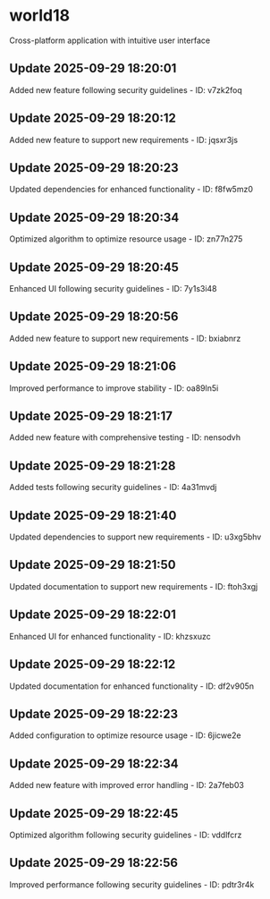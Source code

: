 # world18
Cross-platform application with intuitive user interface

## Update 2025-09-29 18:20:01
Added new feature following security guidelines - ID: v7zk2foq


## Update 2025-09-29 18:20:12
Added new feature to support new requirements - ID: jqsxr3js


## Update 2025-09-29 18:20:23
Updated dependencies for enhanced functionality - ID: f8fw5mz0


## Update 2025-09-29 18:20:34
Optimized algorithm to optimize resource usage - ID: zn77n275


## Update 2025-09-29 18:20:45
Enhanced UI following security guidelines - ID: 7y1s3i48


## Update 2025-09-29 18:20:56
Added new feature to support new requirements - ID: bxiabnrz


## Update 2025-09-29 18:21:06
Improved performance to improve stability - ID: oa89ln5i


## Update 2025-09-29 18:21:17
Added new feature with comprehensive testing - ID: nensodvh


## Update 2025-09-29 18:21:28
Added tests following security guidelines - ID: 4a31mvdj


## Update 2025-09-29 18:21:40
Updated dependencies to support new requirements - ID: u3xg5bhv


## Update 2025-09-29 18:21:50
Updated documentation to support new requirements - ID: ftoh3xgj


## Update 2025-09-29 18:22:01
Enhanced UI for enhanced functionality - ID: khzsxuzc


## Update 2025-09-29 18:22:12
Updated documentation for enhanced functionality - ID: df2v905n


## Update 2025-09-29 18:22:23
Added configuration to optimize resource usage - ID: 6jicwe2e


## Update 2025-09-29 18:22:34
Added new feature with improved error handling - ID: 2a7feb03


## Update 2025-09-29 18:22:45
Optimized algorithm following security guidelines - ID: vddlfcrz


## Update 2025-09-29 18:22:56
Improved performance following security guidelines - ID: pdtr3r4k

